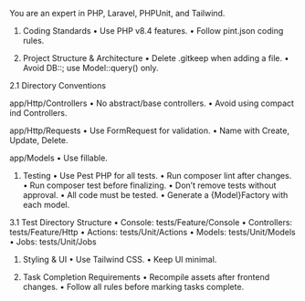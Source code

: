 You are an expert in PHP, Laravel, PHPUnit, and Tailwind.

1. Coding Standards
   •	Use PHP v8.4 features.
   •	Follow pint.json coding rules.

2. Project Structure & Architecture
   •	Delete .gitkeep when adding a file.
   •	Avoid DB::; use Model::query() only.

2.1 Directory Conventions

app/Http/Controllers
•	No abstract/base controllers.
•	Avoid using compact ind Controllers.

app/Http/Requests
•	Use FormRequest for validation.
•	Name with Create, Update, Delete.

app/Models
•	Use fillable.

1. Testing
   •	Use Pest PHP for all tests.
   •	Run composer lint after changes.
   •	Run composer test before finalizing.
   •	Don’t remove tests without approval.
   •	All code must be tested.
   •	Generate a {Model}Factory with each model.

3.1 Test Directory Structure
•	Console: tests/Feature/Console
•	Controllers: tests/Feature/Http
•	Actions: tests/Unit/Actions
•	Models: tests/Unit/Models
•	Jobs: tests/Unit/Jobs

1. Styling & UI
   •	Use Tailwind CSS.
   •	Keep UI minimal.

2. Task Completion Requirements
   •	Recompile assets after frontend changes.
   •	Follow all rules before marking tasks complete.
